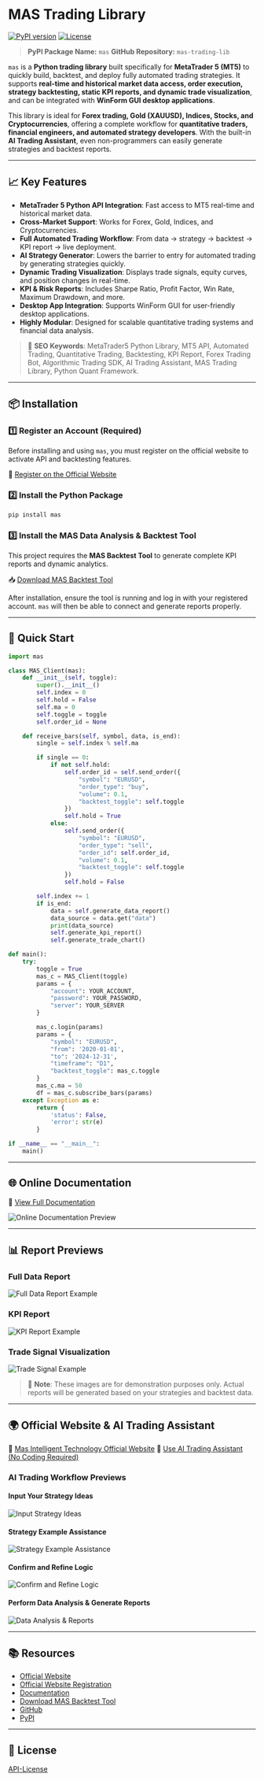 # MAS Trading Library

[![PyPI version](https://img.shields.io/pypi/v/mas.svg)](https://pypi.org/project/mas/)
[![License](https://img.shields.io/github/license/yourname/mas-trading-lib.svg)](LICENSE)

> **PyPI Package Name:** `mas`
> **GitHub Repository:** `mas-trading-lib`

`mas` is a **Python trading library** built specifically for **MetaTrader 5 (MT5)** to quickly build, backtest, and deploy fully automated trading strategies.
It supports **real-time and historical market data access, order execution, strategy backtesting, static KPI reports, and dynamic trade visualization**, and can be integrated with **WinForm GUI desktop applications**.

This library is ideal for **Forex trading, Gold (XAUUSD), Indices, Stocks, and Cryptocurrencies**, offering a complete workflow for **quantitative traders, financial engineers, and automated strategy developers**. With the built-in **AI Trading Assistant**, even non-programmers can easily generate strategies and backtest reports.

---

## 📈 Key Features

* **MetaTrader 5 Python API Integration**: Fast access to MT5 real-time and historical market data.
* **Cross-Market Support**: Works for Forex, Gold, Indices, and Cryptocurrencies.
* **Full Automated Trading Workflow**: From data → strategy → backtest → KPI report → live deployment.
* **AI Strategy Generator**: Lowers the barrier to entry for automated trading by generating strategies quickly.
* **Dynamic Trading Visualization**: Displays trade signals, equity curves, and position changes in real-time.
* **KPI & Risk Reports**: Includes Sharpe Ratio, Profit Factor, Win Rate, Maximum Drawdown, and more.
* **Desktop App Integration**: Supports WinForm GUI for user-friendly desktop applications.
* **Highly Modular**: Designed for scalable quantitative trading systems and financial data analysis.

> 📌 **SEO Keywords**: MetaTrader5 Python Library, MT5 API, Automated Trading, Quantitative Trading, Backtesting, KPI Report, Forex Trading Bot, Algorithmic Trading SDK, AI Trading Assistant, MAS Trading Library, Python Quant Framework.

---

## 📦 Installation

### 1️⃣ Register an Account (Required)

Before installing and using `mas`, you must register on the official website to activate API and backtesting features.

🔗 [Register on the Official Website](https://mas.mindaismart.com/authentication/sign-up)

### 2️⃣ Install the Python Package

```bash
pip install mas
```

### 3️⃣ Install the MAS Data Analysis & Backtest Tool

This project requires the **MAS Backtest Tool** to generate complete KPI reports and dynamic analytics.

📥 [Download MAS Backtest Tool](https://mindaismart/mas_soft)

After installation, ensure the tool is running and log in with your registered account. `mas` will then be able to connect and generate reports properly.

---

## 🚀 Quick Start

```python
import mas

class MAS_Client(mas):
    def __init__(self, toggle):
        super().__init__()
        self.index = 0
        self.hold = False
        self.ma = 0
        self.toggle = toggle
        self.order_id = None

    def receive_bars(self, symbol, data, is_end):
        single = self.index % self.ma

        if single == 0:
            if not self.hold:
                self.order_id = self.send_order({
                    "symbol": "EURUSD",
                    "order_type": "buy",
                    "volume": 0.1,
                    "backtest_toggle": self.toggle
                })
                self.hold = True
            else:
                self.send_order({
                    "symbol": "EURUSD",
                    "order_type": "sell",
                    "order_id": self.order_id,
                    "volume": 0.1,
                    "backtest_toggle": self.toggle
                })
                self.hold = False

        self.index += 1
        if is_end:
            data = self.generate_data_report()
            data_source = data.get("data")
            print(data_source)
            self.generate_kpi_report()
            self.generate_trade_chart()

def main():
    try:
        toggle = True
        mas_c = MAS_Client(toggle)
        params = {
            "account": YOUR_ACCOUNT,
            "password": YOUR_PASSWORD,
            "server": YOUR_SERVER
        }

        mas_c.login(params)
        params = {
            "symbol": "EURUSD",
            "from": '2020-01-01',
            "to": '2024-12-31',
            "timeframe": "D1",
            "backtest_toggle": mas_c.toggle
        }
        mas_c.ma = 50
        df = mas_c.subscribe_bars(params)
    except Exception as e:
        return {
            'status': False,
            'error': str(e)
        }

if __name__ == "__main__":
    main()
```

---

## 🌐 Online Documentation

📖 [View Full Documentation](https://doc.mindaismart.com/)

![Online Documentation Preview](docs/images/doc.jpg)

---

## 📊 Report Previews

### Full Data Report

![Full Data Report Example](docs/images/soft_3.jpg)

### KPI Report

![KPI Report Example](docs/images/report_1.jpg)

### Trade Signal Visualization

![Trade Signal Example](docs/images/report_4.jpg)

> 📌 **Note**: These images are for demonstration purposes only. Actual reports will be generated based on your strategies and backtest data.

---

## 🌍 Official Website & AI Trading Assistant

🔗 [Mas Intelligent Technology Official Website](https://mindaismart.com/)
🤖 [Use AI Trading Assistant (No Coding Required)](https://mindaismart.com/product_ai)

### AI Trading Workflow Previews

#### Input Your Strategy Ideas

![Input Strategy Ideas](docs/images/ai_1.jpg)

#### Strategy Example Assistance

![Strategy Example Assistance](docs/images/ai_2.jpg)

#### Confirm and Refine Logic

![Confirm and Refine Logic](docs/images/ai_3.jpg)

#### Perform Data Analysis & Generate Reports

![Data Analysis & Reports](docs/images/ai_4.jpg)

---

## 📚 Resources

* [Official Website](https://mindaismart.com/)
* [Official Website Registration](https://mas.mindaismart.com/authentication/sign-up)
* [Documentation](https://doc.mindaismart.com/)
* [Download MAS Backtest Tool](https://mindaismart/mas_soft)
* [GitHub](https://github.com/ma2750335/mas-trading-lib)
* [PyPI](https://pypi.org/project/mas/)

---

## 📄 License

[API-License](docs/licenses/API-LICENSE)
